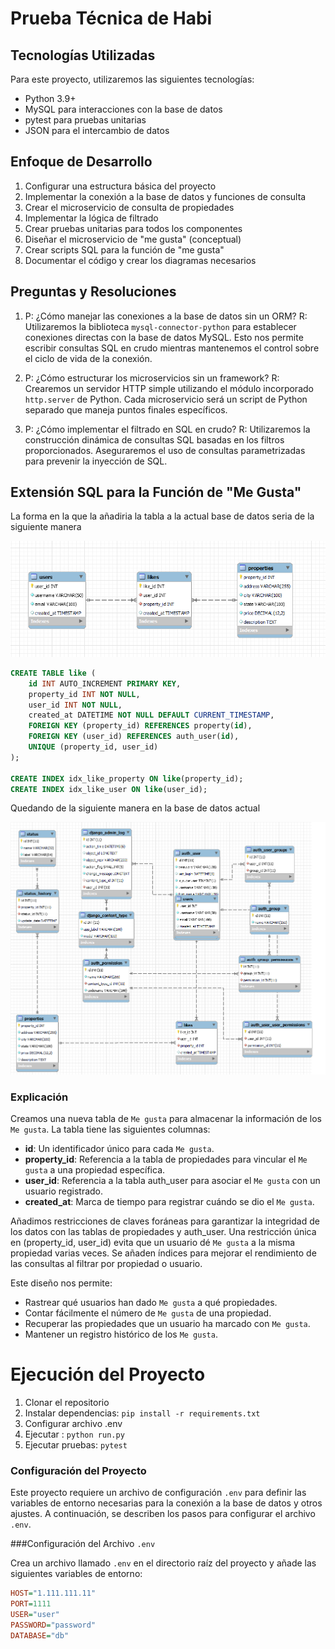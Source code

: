 # Prueba Técnica de Habi

## Tecnologías Utilizadas

Para este proyecto, utilizaremos las siguientes tecnologías:

- Python 3.9+
- MySQL para interacciones con la base de datos
- pytest para pruebas unitarias
- JSON para el intercambio de datos

## Enfoque de Desarrollo

1. Configurar una estructura básica del proyecto
2. Implementar la conexión a la base de datos y funciones de consulta
3. Crear el microservicio de consulta de propiedades
4. Implementar la lógica de filtrado
5. Crear pruebas unitarias para todos los componentes
6. Diseñar el microservicio de "me gusta" (conceptual)
7. Crear scripts SQL para la función de "me gusta"
8. Documentar el código y crear los diagramas necesarios

## Preguntas y Resoluciones

1. P: ¿Cómo manejar las conexiones a la base de datos sin un ORM?
   R: Utilizaremos la biblioteca `mysql-connector-python` para establecer conexiones directas con la base de datos MySQL. Esto nos permite escribir consultas SQL en crudo mientras mantenemos el control sobre el ciclo de vida de la conexión.

2. P: ¿Cómo estructurar los microservicios sin un framework?
   R: Crearemos un servidor HTTP simple utilizando el módulo incorporado `http.server` de Python. Cada microservicio será un script de Python separado que maneja puntos finales específicos.

3. P: ¿Cómo implementar el filtrado en SQL en crudo?
   R: Utilizaremos la construcción dinámica de consultas SQL basadas en los filtros proporcionados. Aseguraremos el uso de consultas parametrizadas para prevenir la inyección de SQL.

## Extensión SQL para la Función de "Me Gusta"

La forma en la que la añadiria la tabla a la actual base de datos seria de la siguiente manera

![alt text](assets/db_likes.png)

```sql
CREATE TABLE like (
    id INT AUTO_INCREMENT PRIMARY KEY,
    property_id INT NOT NULL,
    user_id INT NOT NULL,
    created_at DATETIME NOT NULL DEFAULT CURRENT_TIMESTAMP,
    FOREIGN KEY (property_id) REFERENCES property(id),
    FOREIGN KEY (user_id) REFERENCES auth_user(id),
    UNIQUE (property_id, user_id)
);

CREATE INDEX idx_like_property ON like(property_id);
CREATE INDEX idx_like_user ON like(user_id);

```
Quedando de la siguiente manera en la base de datos actual

![alt text](<assets/like table added.png>)

### Explicación

Creamos una nueva tabla de `Me gusta` para almacenar la información de los `Me gusta`.
La tabla tiene las siguientes columnas:

- **id**: Un identificador único para cada `Me gusta`.
- **property_id**: Referencia a la tabla de propiedades para vincular el `Me gusta` a una propiedad específica.
- **user_id**: Referencia a la tabla auth_user para asociar el `Me gusta` con un usuario registrado.
- **created_at**: Marca de tiempo para registrar cuándo se dio el `Me gusta`.

Añadimos restricciones de claves foráneas para garantizar la integridad de los datos con las tablas de propiedades y auth_user.
Una restricción única en (property_id, user_id) evita que un usuario dé `Me gusta` a la misma propiedad varias veces.
Se añaden índices para mejorar el rendimiento de las consultas al filtrar por propiedad o usuario.

Este diseño nos permite:

- Rastrear qué usuarios han dado `Me gusta` a qué propiedades.
- Contar fácilmente el número de `Me gusta` de una propiedad.
- Recuperar las propiedades que un usuario ha marcado con `Me gusta`.
- Mantener un registro histórico de los `Me gusta`.


# Ejecución del Proyecto

1. Clonar el repositorio
2. Instalar dependencias: `pip install -r requirements.txt`
3. Configurar archivo .env
4. Ejecutar : `python run.py`
5. Ejecutar pruebas: `pytest`

### Configuración del Proyecto

Este proyecto requiere un archivo de configuración `.env` para definir las variables de entorno necesarias para la conexión a la base de datos y otros ajustes. A continuación, se describen los pasos para configurar el archivo `.env`.

###Configuración del Archivo `.env`

Crea un archivo llamado `.env` en el directorio raíz del proyecto y añade las siguientes variables de entorno:

```ini
HOST="1.111.111.11"
PORT=1111
USER="user"
PASSWORD="password"
DATABASE="db"
```